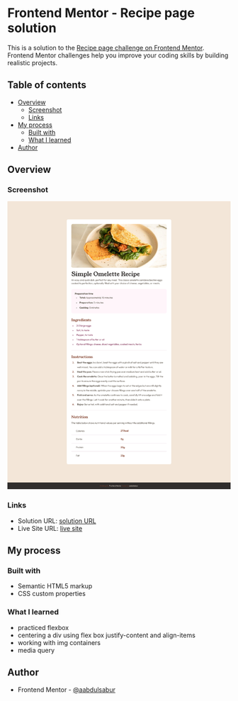 # Frontend Mentor - Recipe page solution

This is a solution to the [Recipe page challenge on Frontend Mentor](https://www.frontendmentor.io/learning-paths/getting-started-on-frontend-mentor-XJhRWRREZd/steps/67dad60ae22457629bbee164/challenge/start). Frontend Mentor challenges help you improve your coding skills by building realistic projects.

## Table of contents

- [Overview](#overview)
  - [Screenshot](#screenshot)
  - [Links](#links)
- [My process](#my-process)
  - [Built with](#built-with)
  - [What I learned](#what-i-learned)
- [Author](#author)

## Overview

### Screenshot

![](./solution/screenshot.png)

### Links

- Solution URL: [solution URL](https://frontend-mentor-recipe-page-titi.netlify.app/)
- Live Site URL: [live site](https://frontend-mentor-recipe-page-titi.netlify.app/)

## My process

### Built with

- Semantic HTML5 markup
- CSS custom properties

### What I learned

- practiced flexbox
- centering a div using flex box justify-content and align-items
- working with img containers
- media query

## Author

- Frontend Mentor - [@aabdulsabur](https://www.frontendmentor.io/profile/aabdulsabur)
